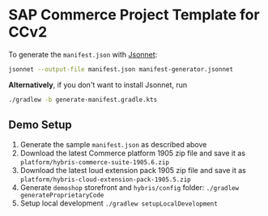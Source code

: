 # SAP Commerce Project Template for CCv2

To generate the `manifest.json` with [Jsonnet](https://jsonnet.org/):

```bash
jsonnet --output-file manifest.json manifest-generator.jsonnet
```

**Alternatively**, if you don't want to install Jsonnet, run

```bash
./gradlew -b generate-manifest.gradle.kts
```

## Demo Setup

1. Generate the sample `manifest.json` as described above
1. Download the latest Commerce platform 1905 zip file and save it as `platform/hybris-commerce-suite-1905.6.zip`
1. Download the latest loud extension pack 1905 zip file and save it as `platform/hybris-cloud-extension-pack-1905.5.zip`
1. Generate `demoshop` storefront and `hybris/config` folder: `./gradlew generateProprietaryCode`
1. Setup local development `./gradlew setupLocalDevelopment`
